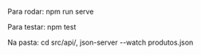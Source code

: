 Para rodar: npm run serve

Para testar: npm test

Na pasta: cd src/api/, json-server --watch produtos.json
